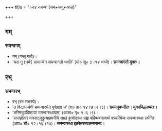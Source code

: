 +++
title = "०२४ समन्वा (सम्+अनु+आङ्)"

+++

## गम्
### समन्वगम्
- गम् (गम्लृ गतौ)।
- 'यदा तु (धर्मः) सामान्येन समन्वागतो भवति' (यो० सू० ३।१४ भाष्ये)। **समन्वागतो युक्तः।**

## रभ्
### समन्वरभ्
- रभ् (रभ राभस्ये)।
- 'त विद्याकर्मणी समन्वारभेते पूर्वप्रज्ञा च' (श० ब्रा० १४।७।२।३)। **सममनुबध्नीतः। युगपच्छ्लिष्यतः।**
- 'तस्मिन्नुपविष्टायां समन्वारब्धायाम्' (आश्व० गृ० १।६।९)।
- 'सप्तहोतारं मनसाऽनुद्रुत्याहवनीये सग्रहं हुत्वोदञ्चः प्रह्वा बहिष्पवमानार्थं पञ्चर्त्विजः समन्वारब्धाः सर्पन्ति' (आप० श्रौ० १२।१६।१७)। **समन्वारब्धा इतरेतरमवलम्बमानाः।**
